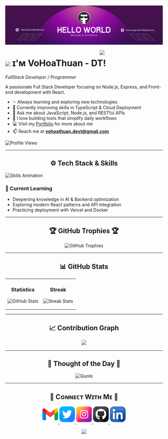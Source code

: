 <!--Banner-->
![VoHoaThuan Banner Image](./banner.png)

<!--Night Owl image-->
<div>
  <img align="right" width="40%" src="https://owlbertsio-resized.s3.amazonaws.com/Popper.psd.full.png">
</div>

<!--Header Name-->
# <img src="https://emojis.slackmojis.com/emojis/images/1531849430/4246/blob-sunglasses.gif?1531849430" width="30"/> ɪ'ᴍ VoHoaThuan - DT!  
*FullStack Developer / Programmer*
<br /> 

<!--Start Intro-->               
<p align="left">
  A passionate Full Stack Developer focusing on Node.js, Express, and Front-end development with React.
</p>

- ✨ Always learning and exploring new technologies  
- 🌱 Currently improving skills in TypeScript & Cloud Deployment  
- 💬 Ask me about JavaScript, Node.js, and RESTful APIs  
- 🚀 I love building tools that simplify daily workflows  
- 💻 Visit my [Portfolio](https://profile-dev-five.vercel.app/) for more about me  
- 📫 Reach me at **vohoathuan.devt@gmail.com**

<!--End Intro-->

<!--Profile Count Badge-->
<p align="left">
  <img src="https://komarev.com/ghpvc/?username=Vo-Hoa-Thuan&label=Profile%20views&color=ff66b2&style=for-the-badge&logo=star" alt="Profile Views" />
</p>

---

<!--Languages and Tools Section-->       
<h2 align="center">⚙️ Tech Stack & Skills</h2> 
<picture>
  <source media="(prefers-color-scheme: dark)" srcset="./Skills_Animation_Dark.gif">
  <source media="(prefers-color-scheme: light)" srcset="./Skills_Animation_White.gif">
  <img align="left" alt="Skills Animation" src="./Skills_Animation_White.gif">
</picture>

<br clear="left"/>

### 🧠 Current Learning
- Deepening knowledge in AI & Backend optimization  
- Exploring modern React patterns and API integration  
- Practicing deployment with Vercel and Docker  

---

<!--Trophies Section-->   
<h2 align="center">🏆 GitHub Trophies 🏆</h2>
<p align="center">
  <picture>
    <source media="(prefers-color-scheme: dark)" srcset="https://github-profile-trophy.vercel.app/?username=Vo-Hoa-Thuan&no-bg=true&row=2&column=6&theme=radical">
    <source media="(prefers-color-scheme: light)" srcset="https://github-profile-trophy.vercel.app/?username=Vo-Hoa-Thuan&no-bg=true&row=2&column=6">
    <img alt="GitHub Trophies" src="https://github-profile-trophy.vercel.app/?username=Vo-Hoa-Thuan&no-bg=true&no-frame=true&row=2&column=6">
  </picture>
</p>

---

<!--Github stats Table--> 
<h2 align="center">📊 GitHub Stats</h2>

<table width="100%">
  <tr>
    <td width="50%">
      <h3 align="center"><strong>Statistics</strong></h3>
      <p align="center">
        <img align="center" src="https://github-readme-stats.vercel.app/api?username=Vo-Hoa-Thuan&count_private=true&show_icons=true&theme=radical&title_color=ff66b2&text_color=ffffff" alt="GitHub Stats" />
      </p>
    </td>
    <td width="50%">
      <h3 align="center"><strong>Streak</strong></h3>
      <p align="center">
        <img align="center" src="https://streak-stats.demolab.com?user=Vo-Hoa-Thuan&theme=radical&background=0d1117&fire=ff66b2&ring=ff66b2&sideNums=ffffff" alt="Streak Stats" />
      </p>
    </td>
  </tr>
</table>

---

<!--Contribution Graph-->
<h2 align="center">📈 Contribution Graph</h2>
<div align="center">
  <img src="https://github-readme-activity-graph.vercel.app/graph?username=Vo-Hoa-Thuan&bg_color=0d1117&color=ffffff&line=ff66b2&point=ff66b2&area=true&hide_border=false">
</div>

---

<!--Dynamic Quote card-->
<h2 align="center">🌟 Thought of the Day 🌟</h2>
<p align="center">
  <img src="https://quotes-github-readme.vercel.app/api?type=horizontal&theme=radical" alt="Quote" />
</p>

---

<h2 align="center">🤝 Cᴏɴɴᴇᴄᴛ Wɪᴛʜ Mᴇ 🤝 </h2>
<div align="center">
  
<a href="mailto:vohoathuan.devt@gmail.com" target="_blank">
<img src="./gmail.png" width=50 height=50 alt="vohoathuan.devt@gmail.com" style="margin-bottom: 5px;" />
</a>

<a href="https://x.com/" target="_blank">
<img src="./twitter.png" width=50 height=50 alt="kiran__a__n" style="margin-bottom: 5px;" />
</a>

<a href="https://www.instagram.com/thuan_devt/" target="_blank">
<img src="./instagram.png" width=50 height=50 alt="kiran_a_n" style="margin-bottom: 5px;" />
</a>

<a href="https://github.com/Vo-Hoa-Thuan" target="_blank">
<img src="./github.png" width=50 height=50 alt="Kiran1689" style="margin-bottom: 5px;" />
</a>

<a href="https://www.linkedin.com/in/hoa-thuan-vo-3198b6355/" target="_blank">
<img src="./linkedin.png" width=50 height=50 alt="linkedin" style="margin-bottom: 5px;" />
</a>

<!-- <a href="https://dev.to/dev_kiran" target="_blank">
<img src="./dev_to.png" width=50 height=50 alt="dev_kiran" style="margin-bottom: 5px;" />
</a>
</div>
<br/> -->

<!-- Buy me a coffee
<div align="center">
<a href="https://www.buymeacoffee.com/Kiran1689" target="_blank"><img src="https://cdn.buymeacoffee.com/buttons/v2/default-yellow.png" alt="Buy Me A Coffee" style="height: 40px !important;width: 200px !important;" ></a>
</div> -->


<!--Footer--> 
<p align="center">
  <img src="https://capsule-render.vercel.app/api?type=waving&color=gradient&height=65&section=footer"/>
</p>
